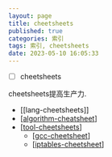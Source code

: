 ```yaml
---
layout: page
title: cheetsheets
published: true
categories: 索引
tags: 索引, cheetsheets
date: 2023-05-10 16:05:33
---
```


- [ ] cheetsheets

cheetsheets提高生产力.

- [[lang-cheetsheets]]
- [[algorithm-cheatsheet]]
- [[tool-cheetsheets]]
  - [[gcc-cheetsheet]]
  - [[iptables-cheetsheet]]

[//begin]: # "Autogenerated link references for markdown compatibility"
[algorithm-cheatsheet]: algorithm-cheatsheet.md "algorithm-cheatsheet"
[tool-cheetsheets]: tool-cheetsheets.md "tool-cheetsheets"
[gcc-cheetsheet]: gcc-cheetsheet.md "gcc 速查"
[iptables-cheetsheet]: iptables-cheetsheet.md "iptables(8) - Linux man page"
[//end]: # "Autogenerated link references"